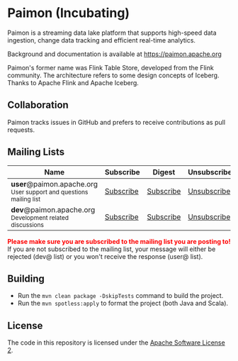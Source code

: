 # Paimon (Incubating)

Paimon is a streaming data lake platform that supports high-speed data ingestion, change data tracking and efficient real-time analytics.

Background and documentation is available at https://paimon.apache.org

Paimon's former name was Flink Table Store, developed from the Flink community. The architecture refers to some design concepts of Iceberg.
Thanks to Apache Flink and Apache Iceberg.

## Collaboration

Paimon tracks issues in GitHub and prefers to receive contributions as pull requests.

## Mailing Lists

<table class="table table-striped">
  <thead>
    <th class="text-center">Name</th>
    <th class="text-center">Subscribe</th>
    <th class="text-center">Digest</th>
    <th class="text-center">Unsubscribe</th>
    <th class="text-center">Post</th>
    <th class="text-center">Archive</th>
  </thead>
  <tr>
    <td>
      <strong>user</strong>@paimon.apache.org<br>
      <small>User support and questions mailing list</small>
    </td>
    <td class="text-center"><i class="fa fa-pencil-square-o"></i> <a href="mailto:user-subscribe@paimon.apache.org">Subscribe</a></td>
    <td class="text-center"><i class="fa fa-pencil-square-o"></i> <a href="mailto:user-digest-subscribe@paimon.apache.org">Subscribe</a></td>
    <td class="text-center"><i class="fa fa-pencil-square-o"></i> <a href="mailto:user-unsubscribe@paimon.apache.org">Unsubscribe</a></td>
    <td class="text-center"><i class="fa fa-pencil-square-o"></i> <a href="mailto:user@paimon.apache.org">Post</a></td>
    <td class="text-center">
      <a href="https://lists.apache.org/list.html?user@paimon.apache.org">Archives</a>
    </td>
  </tr>
  <tr>
    <td>
      <strong>dev</strong>@paimon.apache.org<br>
      <small>Development related discussions</small>
    </td>
    <td class="text-center"><i class="fa fa-pencil-square-o"></i> <a href="mailto:dev-subscribe@paimon.apache.org">Subscribe</a></td>
    <td class="text-center"><i class="fa fa-pencil-square-o"></i> <a href="mailto:dev-digest-subscribe@paimon.apache.org">Subscribe</a></td>
    <td class="text-center"><i class="fa fa-pencil-square-o"></i> <a href="mailto:dev-unsubscribe@paimon.apache.org">Unsubscribe</a></td>
    <td class="text-center"><i class="fa fa-pencil-square-o"></i> <a href="mailto:dev@paimon.apache.org">Post</a></td>
    <td class="text-center">
      <a href="https://lists.apache.org/list.html?dev@paimon.apache.org">Archives</a>
    </td>
  </tr>
</table>

<b style="color:red">Please make sure you are subscribed to the mailing list you are posting to!</b> If you are not subscribed to the mailing list, your message will either be rejected (dev@ list) or you won't receive the response (user@ list).

## Building

- Run the `mvn clean package -DskipTests` command to build the project.
- Run the `mvn spotless:apply` to format the project (both Java and Scala).

## License

The code in this repository is licensed under the [Apache Software License 2](LICENSE).
